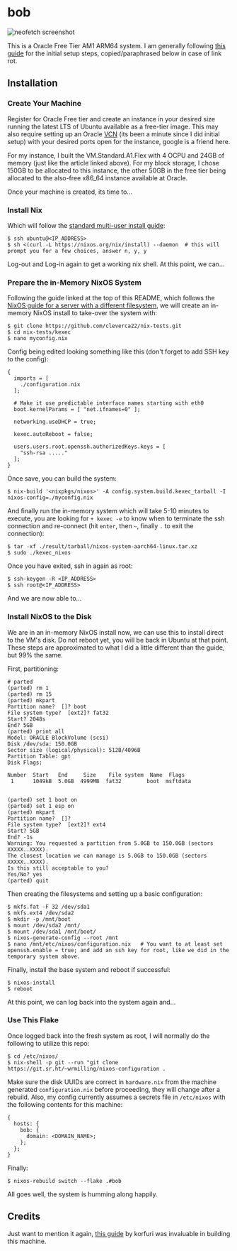 # bob

![neofetch screenshot](https://i.imgur.com/Mrwx9pL.png)

This is a Oracle Free Tier AM1 ARM64 system. I am generally following [this guide](https://blog.korfuri.fr/posts/2022/08/nixos-on-an-oracle-free-tier-ampere-machine/) for the initial setup steps, copied/paraphrased below in case of link rot.

## Installation

### Create Your Machine

Register for Oracle Free tier and create an instance in your desired size running the latest LTS of Ubuntu available as a free-tier image. This may also require setting up an Oracle [VCN](https://www.oracle.com/cloud/networking/virtual-cloud-network/) (its been a minute since I did initial setup) with your desired ports open for the instance, google is a friend here.

For my instance, I built the VM.Standard.A1.Flex with 4 OCPU and 24GB of memory (just like the article linked above). For my block storage, I chose 150GB to be allocated to this instance, the other 50GB in the free tier being allocated to the also-free x86_64 instance available at Oracle.

Once your machine is created, its time to...

### Install Nix

Which will follow the [standard multi-user install guide](https://nixos.org/manual/nix/stable/installation/installing-binary.html#multi-user-installation):

```
$ ssh ubuntu@<IP_ADDRESS>
$ sh <(curl -L https://nixos.org/nix/install) --daemon  # this will prompt you for a few choices, answer n, y, y
```

Log-out and Log-in again to get a working nix shell. At this point, we can...

### Prepare the in-Memory NixOS System

Following the guide linked at the top of this README, which follows the [NixOS guide for a server with a different filesystem](https://nixos.wiki/wiki/Install_NixOS_on_a_Server_With_a_Different_Filesystem), we will create an in-memory NixOS install to take-over the system with:

```
$ git clone https://github.com/cleverca22/nix-tests.git
$ cd nix-tests/kexec
$ nano myconfig.nix
```

Config being edited looking something like this (don't forget to add SSH key to the config):

```
{
  imports = [
    ./configuration.nix
  ];

  # Make it use predictable interface names starting with eth0
  boot.kernelParams = [ "net.ifnames=0" ];

  networking.useDHCP = true;

  kexec.autoReboot = false;

  users.users.root.openssh.authorizedKeys.keys = [
    "ssh-rsa ....."
  ];
}
```

Once save, you can build the system:

```
$ nix-build '<nixpkgs/nixos>' -A config.system.build.kexec_tarball -I nixos-config=./myconfig.nix
```

And finally run the in-memory system which will take 5-10 minutes to execute, you are looking for `+ kexec -e` to know when to terminate the ssh connection and re-connect (hit `enter`, then `~`, finally `.` to exit the connection):

```
$ tar -xf ./result/tarball/nixos-system-aarch64-linux.tar.xz
$ sudo ./kexec_nixos
```

Once you have exited, ssh in again as root:

```
$ ssh-keygen -R <IP_ADDRESS>
$ ssh root@<IP_ADDRESS>
```

And we are now able to...

### Install NixOS to the Disk

We are in an in-memory NixOS install now, we can use this to install direct to the VM's disk. Do not reboot yet, you will be back in Ubuntu at that point. These steps are approximated to what I did a little different than the guide, but 99% the same.

First, partitioning:

```
# parted
(parted) rm 1
(parted) rm 15
(parted) mkpart
Partition name?  []? boot
File system type?  [ext2]? fat32
Start? 2048s
End? 5GB
(parted) print all
Model: ORACLE BlockVolume (scsi)
Disk /dev/sda: 150.0GB
Sector size (logical/physical): 512B/4096B
Partition Table: gpt
Disk Flags:

Number  Start   End     Size    File system  Name  Flags
 1      1049kB  5.0GB  4999MB  fat32        boot  msftdata


(parted) set 1 boot on
(parted) set 1 esp on
(parted) mkpart
Partition name?  []?
File system type?  [ext2]? ext4
Start? 5GB
End? -1s
Warning: You requested a partition from 5.0GB to 150.0GB (sectors XXXXX..XXXX).
The closest location we can manage is 5.0GB to 150.0GB (sectors XXXXX..XXXX).
Is this still acceptable to you?
Yes/No? yes
(parted) quit
```

Then creating the filesystems and setting up a basic configuration:

```
$ mkfs.fat -F 32 /dev/sda1
$ mkfs.ext4 /dev/sda2
$ mkdir -p /mnt/boot
$ mount /dev/sda2 /mnt/
$ mount /dev/sda1 /mnt/boot/
$ nixos-generate-config --root /mnt
$ nano /mnt/etc/nixos/configuration.nix   # You want to at least set openssh.enable = true; and add an ssh key for root, like we did in the temporary system above.
```

Finally, install the base system and reboot if successful:

```
$ nixos-install
$ reboot
```

At this point, we can log back into the system again and...

### Use This Flake

Once logged back into the fresh system as root, I will normally do the following to utilize this repo:

```
$ cd /etc/nixos/
$ nix-shell -p git --run "git clone https://git.sr.ht/~wrmilling/nixos-configuration .
```

Make sure the disk UUIDs are correct in `hardware.nix` from the machine generated `configuration.nix` before proceeding, they will change after a rebuild. Also, my config currently assumes a secrets file in `/etc/nixos` with the following contents for this machine:

```
{
  hosts: {
    bob: {
      domain: <DOMAIN_NAME>;
    };
  };
}
```

Finally:

```
$ nixos-rebuild switch --flake .#bob
```

All goes well, the system is humming along happily.

## Credits

Just want to mention it again, [this guide](https://blog.korfuri.fr/posts/2022/08/nixos-on-an-oracle-free-tier-ampere-machine/) by korfuri was invaluable in building this machine.